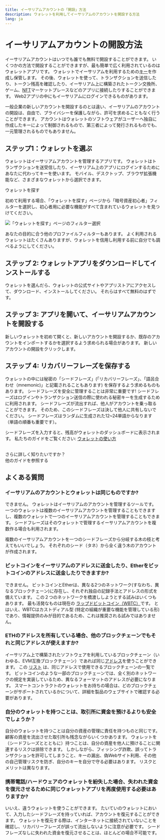 ```yaml
---
title: イーサリアムアカウントの「開設」方法
description: ウォレットを利用してイーサリアムのアカウントを開設する方法
lang: ja
---
```


# イーサリアムアカウントの開設方法

イーサリアムアカウントはいつでも誰でも無料で開設することができます。 いくつかの方法で開設することができますが、最も簡単で広く利用されているのはウォレットアプリです。 ウォレットでイーサリアムを利用するための[キー](/glossary/#key)を作成し保管します。 その後、ウォレットを使って、トランザクションを送信したり、トークン残高を確認したり、イーサリアム上に構築されたトークン交換所、ゲーム、[NFT](/glossary/#nft)マーケットプレースなどのアプリに接続したりすることができます。 Web2アプリの中にもイーサリアムにログインできるものがあります。

一般企業の新しいアカウントを開設するのとは違い、イーサリアムのアカウントの開設は、自由で、プライバシーを保護しながら、許可を求めることもなく行うことができます。 アカウントはウォレットのソフトウェアがユーザーへ独自に作成したキーによって制御されるもので、第三者によって発行されるものでも、一元管理されるものでもありません。

## ステップ1：ウォレットを選ぶ

ウォレットはイーサリアムアカウントを管理するアプリです。 ウォレットはトランザクションを送受信したり、イーサリアム上のアプリにログインするためにあなたに代わってキーを使います。 モバイル、デスクトップ、ブラウザ拡張機能など、さまざまなウォレットから選択できます。

<ButtonLink to="/wallets/find-wallet/">
  ウォレットを探す
</ButtonLink>

初めて利用する場合、「ウォレットを探す」ページから「暗号資産初心者」フィルターを選択し、初心者用に必要な機能がすべて含まれているウォレットを見つけてください。

![「ウォレットを探す」ページのフィルター選択](./wallet-box.png)

あなたの目的に合う他のプロファイルフィルターもあります。 よく利用されるウォレットはたくさんありますが、ウォレットを信用し利用する前に自分でも調べるようにしてください。

## ステップ 2: ウォレットアプリをダウンロードしてインストールする

ウォレットを選んだら、ウォレットの公式サイトやアプリストアにアクセスして、ダウンロード、インストールしてください。 それらはすべて無料のはずです。

## ステップ 3: アプリを開いて、イーサリアムアカウントを開設する

新しいウォレットを初めて開くと、新しいアカウントを開設するか、既存のアカウントをインポートするかを選択するよう求められる場合があります。 新しいアカウントの開設をクリックします。

## ステップ 4: リカバリーフレーズを保存する

ウォレットの中には秘密の「シードフレーズ」(「リカバリーフレーズ」、「語呂合わせ（mnemonic)」と記載されることもあります) を保存するよう求めるものもあります。 シードフレーズを安全に管理することは非常に重要です! シードフレーズはログインやトランザクション送信の際に使われる秘密キーを生成するために利用されます。 シードフレーズが流出すれば、他人がアカウントを乗っ取ることができます。 そのため、このシードフレーズは決して他人に共有しないでください。 シードフレーズはランダムに生成された12~24単語からなります（単語の順番も重要です）。

シードフレーズを入力すると、残高がウォレットのダッシュボードに表示されます。 私たちのガイドをご覧ください: [ウォレットの使い方](/guides/how-to-use-a-wallet)

 <br />

<InfoBanner shouldSpaceBetween emoji=":eyes:">
  <div>さらに詳しく知りたいですか？</div>
  <ButtonLink to="/guides/">
    他のガイドを参照する
  </ButtonLink>
</InfoBanner>

## よくある質問

### イーサリアムのアカウントとウォレットは同じものですか?

できません。 ウォレットはイーサリアムのアカウントを管理するツールです。 一つのウォレットは複数のイーサリアムアカウントを管理することもできますし、複数のウォレットで一つのイーサリアムアカウントを管理することもできます。 シードフレーズはそのウォレットで管理するイーサリアムアカウントを複数作る場合も利用されます。

複数のイーサリアムアカウントを一つのシードフレーズから分岐する木の枝と考えてもいいでしょう。 それぞれのシード（タネ）から全く違う木のアカウントが作成されます。

### ビットコインをイーサリアムのアドレスに送金したり、Etherをビットコインのアドレスに送金したりできますか?

できません。 ビットコインとEtherは、異なる2つのネットワーク(すなわち、異なるブロックチェーン)に存在し、それぞれ独自の記録手法とアドレスの形式を備えています。 この２つのネットワークを橋渡ししようとする試みはいくつもあります。 最も活発なものは現在の [ラップドビットコイン（WBTC）](https://www.bitcoin.com/get-started/what-is-wbtc/)です。 とはいえ、WBTCはカストディアル型 (特定の組織が重要な機能を管理している形) であり、情報提供のみが目的であるため、これは推奨される試みではありません。

### ETHのアドレスを所有している場合、他のブロックチェーンでもそれと同じアドレスが使えますか?

イーサリアム上で構築されたソフトウェアを利用しているブロックチェーン（いわゆる、EVM互換ブロックチェーン）であれば同じ[アドレス](/glossary/#address)を使うことができます。 この [リスト](https://chainlist.org/) は、同じアドレスで使用できるブロックチェーンの一覧です。 ビットコインのような一部のブロックチェーンでは、全く別のネットワークの規定を実装しているため、異なるフォーマットのアドレスが必要になります。 スマートコントラクトのウォレットをお持ちの場合は、どのブロックチェーンがサポートされているかについて、詳細を製品のウェブサイトで確認する必要があります。

### 自分のウォレットを持つことは、取引所に資金を預けるよりも安全でしょうか？

自分のウォレットを持つことは自分の資産の管理に責任を持つものと同じです。 顧客の資産を流出させた取引所も残念ながらいくつかあります。 ウォレットを（シードフレーズととともに）持つことは、自分の資産を他人に預けることに関連するリスクは排除できます。 しかしながら、フィッシング詐欺、誤ってトランザクションを許可してしまうこと、キーの漏出、偽Webサイト利用、その他の自己管理リスクを防ぎ、自分のキーを自分で守る必要はあります。 リスクとメリットは異なります。

### 携帯電話/ハードウェアのウォレットを紛失した場合、失われた資金を復元させるために同じウォレットアプリを再度使用する必要はありますか?

いいえ、違うウォレットを使うことができます。 たいていのウォレットにおいて、入力したシードフレーズを持っていれば、アカウントを復元することができます。 ウォレットを復元する際は、インターネットに接続されていないことを確認し、リカバリーフレーズが誤って流出しないように注意が必要です。 シードフレーズなしに失われた資金を復元させることは、ほとんどの場合不可能です。
